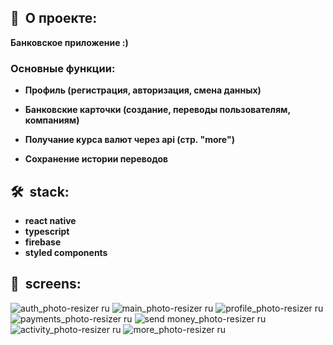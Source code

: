 <h2><b>🍕&nbsp;&nbsp;О проекте:</b></h2>

 <b>Банковское приложение :)</b>
  <h3>Основные функции:</h3>
  
   - <b>Профиль (регистрация, авторизация, смена данных)</b>

   - <b>Банковские карточки (создание, переводы пользователям, компаниям)</b>

   - <b>Получание курса валют через api (стр. "more")</b>

  - <b>Сохранение истории переводов</b>

<h2><b>🛠&nbsp;&nbsp;stack:</b></h2>

- <b>react native</b>
-  <b>typescript</b>
-  <b>firebase</b>
- <b>styled components</b>

<h2><b>📸&nbsp;&nbsp;screens:</b></h2>

<p align="middle"> 
 
![auth_photo-resizer ru](https://user-images.githubusercontent.com/79608355/157020473-8151dfdc-40fc-41bd-b142-110ef5b3c78f.jpg) ![main_photo-resizer ru](https://user-images.githubusercontent.com/79608355/157020998-b066b71d-4cc7-472d-ab5c-ab97fdb6d76e.jpg) ![profile_photo-resizer ru](https://user-images.githubusercontent.com/79608355/157021000-fe1ff1fe-ba9a-438b-af60-47aafe213d98.jpg) ![payments_photo-resizer ru](https://user-images.githubusercontent.com/79608355/157021007-6e24079b-131d-49f7-ae93-4e648f986b0b.jpg) ![send money_photo-resizer ru](https://user-images.githubusercontent.com/79608355/157021011-0dd9d521-e8a9-46cf-96fc-e6691b0971c6.jpg) ![activity_photo-resizer ru](https://user-images.githubusercontent.com/79608355/157021017-5bfdd669-5993-4322-bedf-bb0b98704997.jpg) ![more_photo-resizer ru](https://user-images.githubusercontent.com/79608355/157021022-ebb3e60d-01a4-4a5a-8440-1dd0d0efd854.jpg)
 </p>

